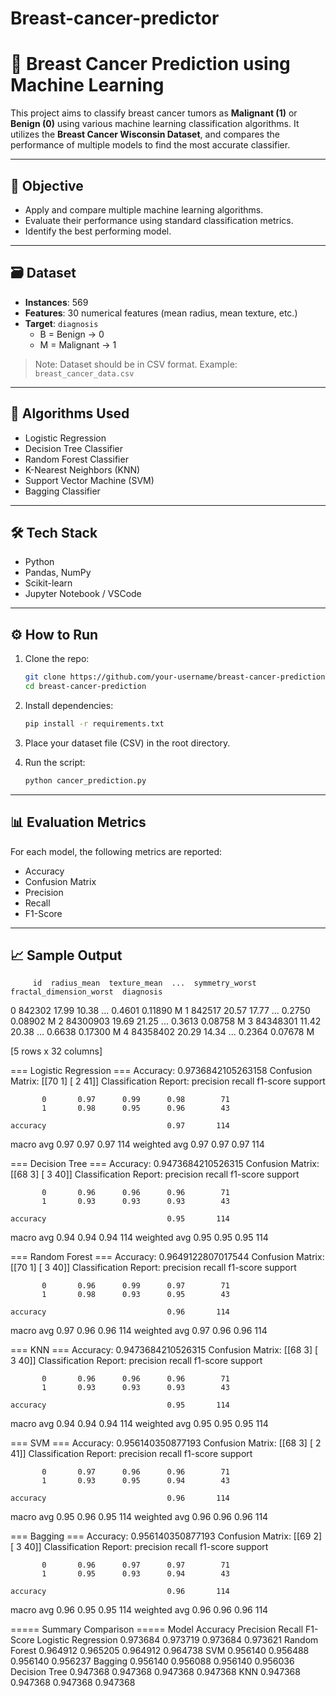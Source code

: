 # Breast-cancer-predictor

# 🧠 Breast Cancer Prediction using Machine Learning

This project aims to classify breast cancer tumors as **Malignant (1)** or **Benign (0)** using various machine learning classification algorithms. It utilizes the **Breast Cancer Wisconsin Dataset**, and compares the performance of multiple models to find the most accurate classifier.

---

## 📌 Objective

- Apply and compare multiple machine learning algorithms.
- Evaluate their performance using standard classification metrics.
- Identify the best performing model.

---

## 🗃️ Dataset

- **Instances**: 569
- **Features**: 30 numerical features (mean radius, mean texture, etc.)
- **Target**: `diagnosis`  
  - B = Benign → 0  
  - M = Malignant → 1

> Note: Dataset should be in CSV format. Example: `breast_cancer_data.csv`

---

## 🧪 Algorithms Used

- Logistic Regression
- Decision Tree Classifier
- Random Forest Classifier
- K-Nearest Neighbors (KNN)
- Support Vector Machine (SVM)
- Bagging Classifier

---

## 🛠️ Tech Stack

- Python
- Pandas, NumPy
- Scikit-learn
- Jupyter Notebook / VSCode

---

## ⚙️ How to Run

1. Clone the repo:
    ```bash
    git clone https://github.com/your-username/breast-cancer-prediction.git
    cd breast-cancer-prediction
    ```

2. Install dependencies:
    ```bash
    pip install -r requirements.txt
    ```

3. Place your dataset file (CSV) in the root directory.

4. Run the script:
    ```bash
    python cancer_prediction.py
    ```

---

## 📊 Evaluation Metrics

For each model, the following metrics are reported:
- Accuracy
- Confusion Matrix
- Precision
- Recall
- F1-Score

---

## 📈 Sample Output

         id  radius_mean  texture_mean  ...  symmetry_worst  fractal_dimension_worst  diagnosis
0    842302        17.99         10.38  ...          0.4601                  0.11890          M 
1    842517        20.57         17.77  ...          0.2750                  0.08902          M 
2  84300903        19.69         21.25  ...          0.3613                  0.08758          M 
3  84348301        11.42         20.38  ...          0.6638                  0.17300          M 
4  84358402        20.29         14.34  ...          0.2364                  0.07678          M 

[5 rows x 32 columns]

=== Logistic Regression ===
Accuracy: 0.9736842105263158
Confusion Matrix:
 [[70  1]
 [ 2 41]]
Classification Report:
               precision    recall  f1-score   support

           0       0.97      0.99      0.98        71
           1       0.98      0.95      0.96        43

    accuracy                           0.97       114
   macro avg       0.97      0.97      0.97       114
weighted avg       0.97      0.97      0.97       114


=== Decision Tree ===
Accuracy: 0.9473684210526315
Confusion Matrix:
 [[68  3]
 [ 3 40]]
Classification Report:
               precision    recall  f1-score   support

           0       0.96      0.96      0.96        71
           1       0.93      0.93      0.93        43

    accuracy                           0.95       114
   macro avg       0.94      0.94      0.94       114
weighted avg       0.95      0.95      0.95       114


=== Random Forest ===
Accuracy: 0.9649122807017544
Confusion Matrix:
 [[70  1]
 [ 3 40]]
Classification Report:
               precision    recall  f1-score   support

           0       0.96      0.99      0.97        71
           1       0.98      0.93      0.95        43

    accuracy                           0.96       114
   macro avg       0.97      0.96      0.96       114
weighted avg       0.97      0.96      0.96       114


=== KNN ===
Accuracy: 0.9473684210526315
Confusion Matrix:
 [[68  3]
 [ 3 40]]
Classification Report:
               precision    recall  f1-score   support

           0       0.96      0.96      0.96        71
           1       0.93      0.93      0.93        43

    accuracy                           0.95       114
   macro avg       0.94      0.94      0.94       114
weighted avg       0.95      0.95      0.95       114


=== SVM ===
Accuracy: 0.956140350877193
Confusion Matrix:
 [[68  3]
 [ 2 41]]
Classification Report:
               precision    recall  f1-score   support

           0       0.97      0.96      0.96        71
           1       0.93      0.95      0.94        43

    accuracy                           0.96       114
   macro avg       0.95      0.96      0.95       114
weighted avg       0.96      0.96      0.96       114


=== Bagging ===
Accuracy: 0.956140350877193
Confusion Matrix:
 [[69  2]
 [ 3 40]]
Classification Report:
               precision    recall  f1-score   support

           0       0.96      0.97      0.97        71
           1       0.95      0.93      0.94        43

    accuracy                           0.96       114
   macro avg       0.96      0.95      0.95       114
weighted avg       0.96      0.96      0.96       114



===== Summary Comparison =====
              Model  Accuracy  Precision   Recall  F1-Score
Logistic Regression  0.973684   0.973719 0.973684  0.973621
      Random Forest  0.964912   0.965205 0.964912  0.964738
                SVM  0.956140   0.956488 0.956140  0.956237
            Bagging  0.956140   0.956088 0.956140  0.956036
      Decision Tree  0.947368   0.947368 0.947368  0.947368
                KNN  0.947368   0.947368 0.947368  0.947368


